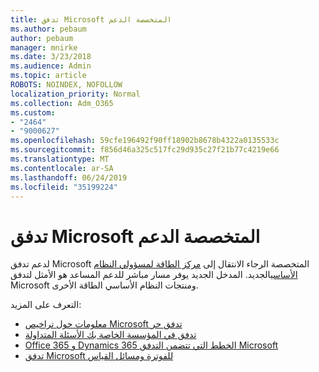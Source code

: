 ```yaml
---
title: تدفق Microsoft المتخصصة الدعم
ms.author: pebaum
author: pebaum
manager: mnirke
ms.date: 3/23/2018
ms.audience: Admin
ms.topic: article
ROBOTS: NOINDEX, NOFOLLOW
localization_priority: Normal
ms.collection: Adm_O365
ms.custom:
- "2464"
- "9000627"
ms.openlocfilehash: 59cfe196492f90ff18902b8678b4322a0135533c
ms.sourcegitcommit: f856d46a325c517fc29d935c27f21b77c4219e66
ms.translationtype: MT
ms.contentlocale: ar-SA
ms.lasthandoff: 06/24/2019
ms.locfileid: "35199224"
---
```

# <a name="microsoft-flow-specialized-support"></a>تدفق Microsoft المتخصصة الدعم

لدعم تدفق Microsoft المتخصصة الرجاء الانتقال إلى [مركز الطاقة لمسؤولي النظام الأساسي](https://aka.ms/flowadminsupport)الجديد. المدخل الجديد يوفر مسار مباشر للدعم المساعد هو الأمثل لتدفق Microsoft ومنتجات النظام الأساسي الطاقة الأخرى.

التعرف على المزيد:
- [معلومات حول تراخيص Microsoft تدفق حر](https://go.microsoft.com/fwlink/?linkid=2095610)
- [تدفق في المؤسسة الخاصة بك الأسئلة المتداولة](https://go.microsoft.com/fwlink/?linkid=2072608)
- [Office 365 و Dynamics 365 الخطط التي تتضمن التدفق Microsoft](https://go.microsoft.com/fwlink/?linkid=2072406)
- [تدفق Microsoft للفوترة ومسائل القياس](https://go.microsoft.com/fwlink/?linkid=2072612)